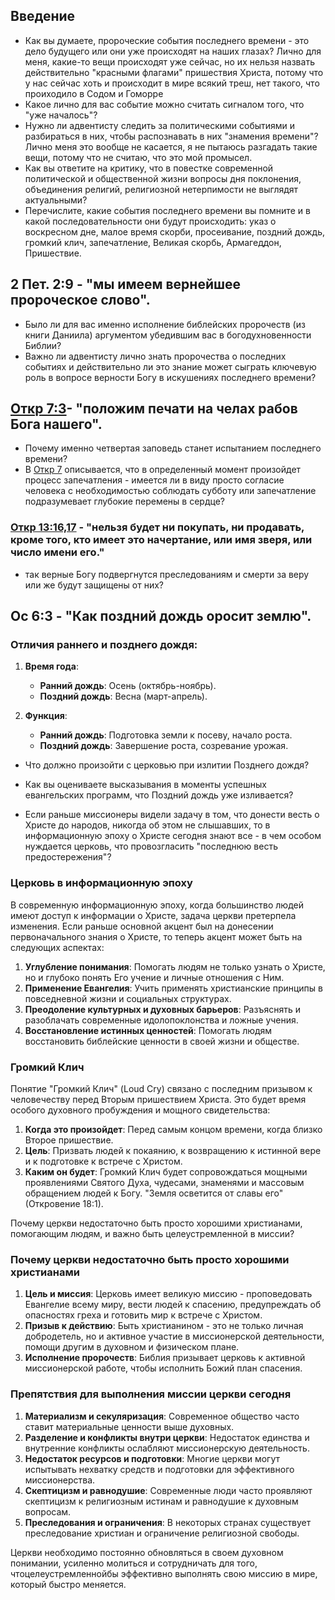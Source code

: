 
## Введение

- Как вы думаете, пророческие события последнего времени - это дело будущего или они уже происходят на наших глазах?
	Лично для меня, какие-то вещи происходят уже сейчас, но их нельзя назвать действительно "красными флагами" пришествия Христа, потому что у нас сейчас хоть и происходит в мире всякий треш, нет такого, что проиходило в Содом и Гоморре
- Какое лично для вас событие можно считать сигналом того, что "уже началось"?
- Нужно ли адвентисту следить за политическими событиями и разбираться в них, чтобы распознавать в них "знамения времени"?
	Лично меня это вообще не касается, я не пытаюсь разгадать такие вещи, потому что не считаю, что это мой промысел.
- Как вы ответите на критику, что в повестке современной политической и общественной жизни вопросы дня поклонения, объединения религий, религиозной нетерпимости не выглядят актуальными?
- Перечислите, какие события последнего времени вы помните и в какой последовательности они будут происходить: указ о воскресном дне, малое время скорби, просеивание, поздний дождь, громкий клич, запечатление, Великая скорбь, Армагеддон, Пришествие.

## 2 Пет. 2:9 - "мы имеем вернейшее пророческое слово". 

- Было ли для вас именно исполнение библейских пророчеств (из книги Даниила) аргументом убедившим вас в богодухновенности Библии?
- Важно ли адвентисту лично знать пророчества о последних событиях и действительно ли это знание может сыграть ключевую роль в вопросе верности Богу в искушениях последнего времени?

## [Откр 7:3](https://bble.ru/%D0%9E%D1%82%D0%BA%D1%80+7.3?rus)- "положим печати на челах рабов Бога нашего".
- Почему именно четвертая заповедь станет испытанием последнего времени?
- В [Откр 7](https://bble.ru/%D0%9E%D1%82%D0%BA%D1%80+7?rus) описывается, что в определенный момент произойдет процесс запечатления - имеется ли в виду просто согласие человека с необходимостью соблюдать субботу или запечатление подразумевает глубокие перемены в сердце?

### [Откр 13:16,17](https://bble.ru/%D0%9E%D1%82%D0%BA%D1%80+13.16,17?rus) - "нельзя будет ни покупать, ни продавать, кроме того, кто имеет это начертание, или имя зверя, или число имени его."
- так верные Богу подвергнутся преследованиям и смерти за веру или же будут защищены от них?


## Ос 6:3 - "Как поздний дождь оросит землю".

### Отличия раннего и позднего дождя:

1. **Время года**:
    
    - **Ранний дождь**: Осень (октябрь-ноябрь).
    - **Поздний дождь**: Весна (март-апрель).
2. **Функция**:
    
    - **Ранний дождь**: Подготовка земли к посеву, начало роста.
    - **Поздний дождь**: Завершение роста, созревание урожая.

- Что должно произойти с церковью при излитии Позднего дождя?
- Как вы оцениваете высказывания в моменты успешных евангельских программ, что Поздний дождь уже изливается?


- Если раньше миссионеры видели задачу в том, что донести весть о Христе до народов, никогда об этом не слышавших, то в информационную эпоху о Христе сегодня знают все - в чем особом нуждается церковь, что провозгласить "последнюю весть предостережения"?
### Церковь в информационную эпоху

В современную информационную эпоху, когда большинство людей имеют доступ к информации о Христе, задача церкви претерпела изменения. Если раньше основной акцент был на донесении первоначального знания о Христе, то теперь акцент может быть на следующих аспектах:

1. **Углубление понимания**: Помогать людям не только узнать о Христе, но и глубоко понять Его учение и личные отношения с Ним.
2. **Применение Евангелия**: Учить применять христианские принципы в повседневной жизни и социальных структурах.
3. **Преодоление культурных и духовных барьеров**: Разъяснять и разоблачать современные идолопоклонства и ложные учения.
4. **Восстановление истинных ценностей**: Помогать людям восстановить библейские ценности в своей жизни и обществе.

### Громкий Клич

Понятие "Громкий Клич" (Loud Cry) связано с последним призывом к человечеству перед Вторым пришествием Христа. Это будет время особого духовного пробуждения и мощного свидетельства:

1. **Когда это произойдет**: Перед самым концом времени, когда близко Второе пришествие.
2. **Цель**: Призвать людей к покаянию, к возвращению к истинной вере и к подготовке к встрече с Христом.
3. **Каким он будет**: Громкий Клич будет сопровождаться мощными проявлениями Святого Духа, чудесами, знаменями и массовым обращением людей к Богу. "Земля осветится от славы его" (Откровение 18:1).

Почему церкви недостаточно быть просто хорошими христианами, помогающим людям, и важно быть целеустремленной в миссии?
### Почему церкви недостаточно быть просто хорошими христианами

1. **Цель и миссия**: Церковь имеет великую миссию - проповедовать Евангелие всему миру, вести людей к спасению, предупреждать об опасностях греха и готовить мир к встрече с Христом.
2. **Призыв к действию**: Быть христианином - это не только личная добродетель, но и активное участие в миссионерской деятельности, помощи другим в духовном и физическом плане.
3. **Исполнение пророчеств**: Библия призывает церковь к активной миссионерской работе, чтобы исполнить Божий план спасения.

### Препятствия для выполнения миссии церкви сегодня

1. **Материализм и секуляризация**: Современное общество часто ставит материальные ценности выше духовных.
2. **Разделение и конфликты внутри церкви**: Недостаток единства и внутренние конфликты ослабляют миссионерскую деятельность.
3. **Недостаток ресурсов и подготовки**: Многие церкви могут испытывать нехватку средств и подготовки для эффективного миссионерства.
4. **Скептицизм и равнодушие**: Современные люди часто проявляют скептицизм к религиозным истинам и равнодушие к духовным вопросам.
5. **Преследования и ограничения**: В некоторых странах существует преследование христиан и ограничение религиозной свободы.

Церкви необходимо постоянно обновляться в своем духовном понимании, усиленно молиться и сотрудничать для того, чтоцелеустремленнойбы эффективно выполнять свою миссию в мире, который быстро меняется.